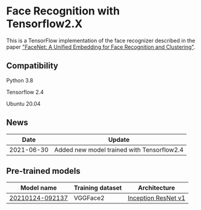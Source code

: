 # Face Recognition with Tensorflow2.X

This is a TensorFlow implementation of the face recognizer described in the paper
["FaceNet: A Unified Embedding for Face Recognition and Clustering"](http://arxiv.org/abs/1503.03832).

## Compatibility
Python 3.8

Tensorflow 2.4

Ubuntu 20.04

## News
| Date     | Update |
|----------|--------|
| 2021-06-30 | Added new model trained with Tensorflow2.4 |

## Pre-trained models
| Model name      | Training dataset | Architecture |
|-----------------|------------------|-------------|
| [20210124-092137](https://drive.google.com/file/d/1r-B7XeNpPq7PMF7rvi5lTQBhE0-pdtmx/view?usp=sharing) | VGGFace2      | [Inception ResNet v1](https://github.com/davidsandberg/facenet/blob/master/src/models/inception_resnet_v1.py) |

